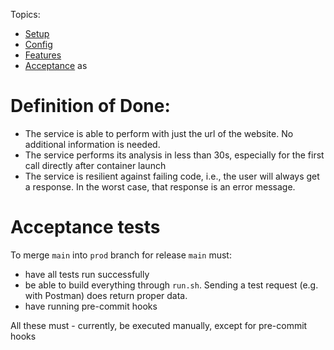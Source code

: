 
Topics:

- [Setup](setup.md)
- [Config](config.md)
- [Features](features.md)
- [Acceptance](acceptance.md)
as
# Definition of Done:

- The service is able to perform with just the url of the website. No additional information is needed.
- The service performs its analysis in less than 30s, especially for the first call directly after container launch
- The service is resilient against failing code, i.e., the user will always get a response.
  In the worst case, that response is an error message.


# Acceptance tests

To merge `main` into `prod` branch for release `main` must:

- have all tests run successfully
- be able to build everything through `run.sh`. Sending a test request (e.g. with Postman) does return proper data.
- have running pre-commit hooks

All these must - currently, be executed manually, except for pre-commit hooks
